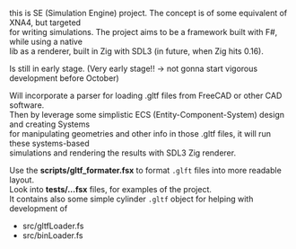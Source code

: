 this is SE (Simulation Engine) project. The concept is of some equivalent of XNA4, but targeted   
for writing simulations. The project aims to be a framework built with F#, while using a native   
lib as a renderer, built in Zig with SDL3 (in future, when Zig hits 0.16).   

Is still in early stage. (Very early stage!! -> not gonna start vigorous development before October)   

Will incorporate a parser for loading .gltf files from FreeCAD or other CAD software.  
Then by leverage some simplistic ECS (Entity-Component-System) design and creating Systems  
for manipulating geometries and other info in those .gltf files, it will run these systems-based   
simulations and rendering the results with SDL3 Zig renderer. 


Use the **scripts/gltf_formater.fsx** to format `.glft` files into more readable layout.   
Look into **tests/...fsx** files, for examples of the project.     
It contains also some simple cylinder `.gltf` object for helping with development of   

- src/gltfLoader.fs
- src/binLoader.fs   

   


